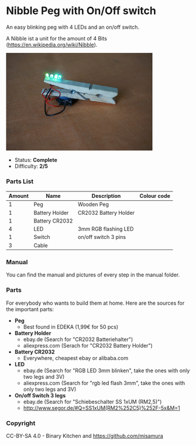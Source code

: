 # Nibble Peg with On/Off switch

An easy blinking peg with 4 LEDs and an on/off switch.

A Nibble ist a unit for the amount of 4 Bits (https://en.wikipedia.org/wiki/Nibble).

<img src="manual/images/06-DSC06776.JPG" width=400px alt="Nibble Peg with on/off switch">

- Status: **Complete**
- Difficulty: **2/5**

### Parts List

| Amount| Name            | Description                        | Colour code           |
|-------|-----------------|------------------------------------|-----------------------|
| 1     | Peg             | Wooden Peg		                     |                       |
| 1     | Battery Holder  | CR2032 Battery Holder	             |                       |
| 1     | Battery CR2032  |                                    |                       |
| 4     | LED             | 3mm RGB flashing LED               |                       |
| 1     | Switch          | on/off switch 3 pins               |                       |
| 3     | Cable           |                                    |                       |
    
### Manual

You can find the manual and pictures of every step in the manual folder.

### Parts

For everybody who wants to build them at home. Here are the sources for the important parts:

- **Peg**
  - Best found in EDEKA (1,99€ for 50 pcs)
- **Battery Holder**
  - ebay.de (Search for "CR2032 Batteriehalter")
  - aliexpress.com (Serach for "CR2032 Battery Holder")
- **Battery CR2032**
  - Everywhere, cheapest ebay or alibaba.com
- **LED**
  - ebay.de (Search for "RGB LED 3mm blinken", take the ones with only two legs and 3V)
  - aliexpress.com (Search for "rgb led flash 3mm", take the ones with only two legs and 3V)
- **On/off Switch 3 legs**
  - ebay.de (Search for "Schiebeschalter SS 1xUM (RM2,5)")
  - http://www.segor.de/#Q=SS1xUM(RM2%252C5)%252F-5x&M=1

### Copyright

CC-BY-SA 4.0 - Binary Kitchen and https://github.com/misamura
